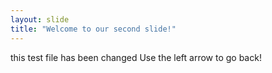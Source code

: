 ```yaml
---
layout: slide
title: "Welcome to our second slide!"
---
```

this test file has been changed
Use the left arrow to go back!

